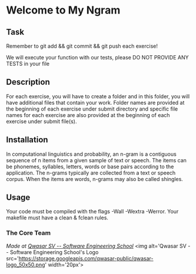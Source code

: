 # Welcome to My Ngram


## Task
Remember to git add && git commit && git push each exercise!

We will execute your function with our tests, please DO NOT PROVIDE ANY TESTS in your file

## Description
For each exercise, you will have to create a folder and in this folder, you will have additional files that contain your work. Folder names are provided at the beginning of each exercise under submit directory and specific file names for each exercise are also provided at the beginning of each exercise under submit file(s).



## Installation
In computational linguistics and probability, an n-gram is a contiguous sequence of n items from a given sample of text or speech. The items can be phonemes, syllables, letters, words or base pairs according to the application. The n-grams typically are collected from a text or speech corpus. When the items are words, n-grams may also be called shingles.

## Usage
Your code must be compiled with the flags -Wall -Wextra -Werror.
Your makefile must have a clean & fclean rules.
### The Core Team


<span><i>Made at <a href='https://qwasar.io'>Qwasar SV -- Software Engineering School</a></i></span>
<span><img alt='Qwasar SV -- Software Engineering School's Logo src='https://storage.googleapis.com/qwasar-public/qwasar-logo_50x50.png' width='20px'></span>
